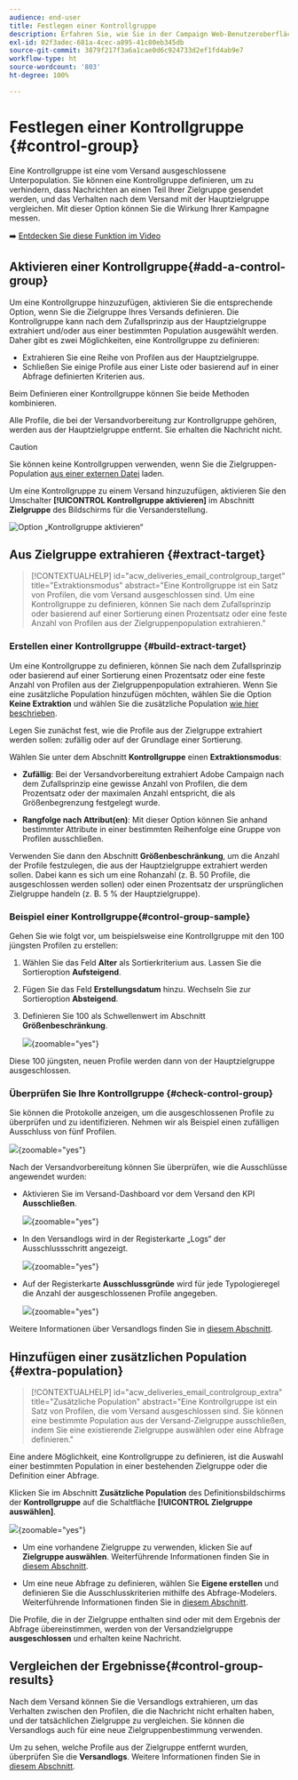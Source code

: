 ```yaml
---
audience: end-user
title: Festlegen einer Kontrollgruppe
description: Erfahren Sie, wie Sie in der Campaign Web-Benutzeroberfläche eine Kontrollgruppe für Ihre Nachrichten einrichten
exl-id: 02f3adec-681a-4cec-a895-41c80eb345db
source-git-commit: 3879f217f3a6a1cae0d6c924733d2ef1fd4ab9e7
workflow-type: ht
source-wordcount: '803'
ht-degree: 100%

---
```


# Festlegen einer Kontrollgruppe {#control-group}

Eine Kontrollgruppe ist eine vom Versand ausgeschlossene Unterpopulation. Sie können eine Kontrollgruppe definieren, um zu verhindern, dass Nachrichten an einen Teil Ihrer Zielgruppe gesendet werden, und das Verhalten nach dem Versand mit der Hauptzielgruppe vergleichen. Mit dieser Option können Sie die Wirkung Ihrer Kampagne messen.

➡️ [Entdecken Sie diese Funktion im Video](create-audience.md#video)

## Aktivieren einer Kontrollgruppe{#add-a-control-group}

Um eine Kontrollgruppe hinzuzufügen, aktivieren Sie die entsprechende Option, wenn Sie die Zielgruppe Ihres Versands definieren. Die Kontrollgruppe kann nach dem Zufallsprinzip aus der Hauptzielgruppe extrahiert und/oder aus einer bestimmten Population ausgewählt werden. Daher gibt es zwei Möglichkeiten, eine Kontrollgruppe zu definieren:

* Extrahieren Sie eine Reihe von Profilen aus der Hauptzielgruppe.
* Schließen Sie einige Profile aus einer Liste oder basierend auf in einer Abfrage definierten Kriterien aus.

Beim Definieren einer Kontrollgruppe können Sie beide Methoden kombinieren.

Alle Profile, die bei der Versandvorbereitung zur Kontrollgruppe gehören, werden aus der Hauptzielgruppe entfernt. Sie erhalten die Nachricht nicht.

>[!CAUTION]
>
>Sie können keine Kontrollgruppen verwenden, wenn Sie die Zielgruppen-Population [aus einer externen Datei](file-audience.md) laden.

Um eine Kontrollgruppe zu einem Versand hinzuzufügen, aktivieren Sie den Umschalter **[!UICONTROL Kontrollgruppe aktivieren]** im Abschnitt **Zielgruppe** des Bildschirms für die Versanderstellung.

![Option „Kontrollgruppe aktivieren“](assets/control-group1.png)


## Aus Zielgruppe extrahieren {#extract-target}

>[!CONTEXTUALHELP]
>id="acw_deliveries_email_controlgroup_target"
>title="Extraktionsmodus"
>abstract="Eine Kontrollgruppe ist ein Satz von Profilen, die vom Versand ausgeschlossen sind. Um eine Kontrollgruppe zu definieren, können Sie nach dem Zufallsprinzip oder basierend auf einer Sortierung einen Prozentsatz oder eine feste Anzahl von Profilen aus der Zielgruppenpopulation extrahieren."


### Erstellen einer Kontrollgruppe {#build-extract-target}

Um eine Kontrollgruppe zu definieren, können Sie nach dem Zufallsprinzip oder basierend auf einer Sortierung einen Prozentsatz oder eine feste Anzahl von Profilen aus der Zielgruppenpopulation extrahieren. Wenn Sie eine zusätzliche Population hinzufügen möchten, wählen Sie die Option **Keine Extraktion** und wählen Sie die zusätzliche Population [wie hier beschrieben](#extra-population).

Legen Sie zunächst fest, wie die Profile aus der Zielgruppe extrahiert werden sollen: zufällig oder auf der Grundlage einer Sortierung.

Wählen Sie unter dem Abschnitt **Kontrollgruppe** einen **Extraktionsmodus**:

* **Zufällig**: Bei der Versandvorbereitung extrahiert Adobe Campaign nach dem Zufallsprinzip eine gewisse Anzahl von Profilen, die dem Prozentsatz oder der maximalen Anzahl entspricht, die als Größenbegrenzung festgelegt wurde.

* **Rangfolge nach Attribut(en)**: Mit dieser Option können Sie anhand bestimmter Attribute in einer bestimmten Reihenfolge eine Gruppe von Profilen ausschließen.


Verwenden Sie dann den Abschnitt **Größenbeschränkung**, um die Anzahl der Profile festzulegen, die aus der Hauptzielgruppe extrahiert werden sollen. Dabei kann es sich um eine Rohanzahl (z. B. 50 Profile, die ausgeschlossen werden sollen) oder einen Prozentsatz der ursprünglichen Zielgruppe handeln (z. B. 5 % der Hauptzielgruppe).


### Beispiel einer Kontrollgruppe{#control-group-sample}

Gehen Sie wie folgt vor, um beispielsweise eine Kontrollgruppe mit den 100 jüngsten Profilen zu erstellen:

1. Wählen Sie das Feld **Alter** als Sortierkriterium aus. Lassen Sie die Sortieroption **Aufsteigend**.
1. Fügen Sie das Feld **Erstellungsdatum** hinzu. Wechseln Sie zur Sortieroption **Absteigend**.
1. Definieren Sie 100 als Schwellenwert im Abschnitt **Größenbeschränkung**.

   ![](assets/control-group2.png){zoomable=&quot;yes&quot;}

Diese 100 jüngsten, neuen Profile werden dann von der Hauptzielgruppe ausgeschlossen.

### Überprüfen Sie Ihre Kontrollgruppe {#check-control-group}

Sie können die Protokolle anzeigen, um die ausgeschlossenen Profile zu überprüfen und zu identifizieren. Nehmen wir als Beispiel einen zufälligen Ausschluss von fünf Profilen.

![](assets/control-group4.png){zoomable=&quot;yes&quot;}

Nach der Versandvorbereitung können Sie überprüfen, wie die Ausschlüsse angewendet wurden:

* Aktivieren Sie im Versand-Dashboard vor dem Versand den KPI **Ausschließen**.

  ![](assets/control-group5.png){zoomable=&quot;yes&quot;}

* In den Versandlogs wird in der Registerkarte „Logs“ der Ausschlussschritt angezeigt.

  ![](assets/control-group-sample-logs.png){zoomable=&quot;yes&quot;}
<!--

 * The **Exclusion logs** tab displays each profile and the related exclusion **Reason**.

    ![](assets/control-group6.png){zoomable="yes"}
-->

* Auf der Registerkarte **Ausschlussgründe** wird für jede Typologieregel die Anzahl der ausgeschlossenen Profile angegeben.

  ![](assets/control-group7.png){zoomable=&quot;yes&quot;}

Weitere Informationen über Versandlogs finden Sie in [diesem Abschnitt](../monitor/delivery-logs.md).

## Hinzufügen einer zusätzlichen Population {#extra-population}

>[!CONTEXTUALHELP]
>id="acw_deliveries_email_controlgroup_extra"
>title="Zusätzliche Population"
>abstract="Eine Kontrollgruppe ist ein Satz von Profilen, die vom Versand ausgeschlossen sind. Sie können eine bestimmte Population aus der Versand-Zielgruppe ausschließen, indem Sie eine existierende Zielgruppe auswählen oder eine Abfrage definieren."

Eine andere Möglichkeit, eine Kontrollgruppe zu definieren, ist die Auswahl einer bestimmten Population in einer bestehenden Zielgruppe oder die Definition einer Abfrage.

Klicken Sie im Abschnitt **Zusätzliche Population** des Definitionsbildschirms der **Kontrollgruppe** auf die Schaltfläche **[!UICONTROL Zielgruppe auswählen]**.

![](assets/control-group3.png){zoomable=&quot;yes&quot;}

* Um eine vorhandene Zielgruppe zu verwenden, klicken Sie auf **Zielgruppe auswählen**. Weiterführende Informationen finden Sie in [diesem Abschnitt](add-audience.md).

* Um eine neue Abfrage zu definieren, wählen Sie **Eigene erstellen** und definieren Sie die Ausschlusskriterien mithilfe des Abfrage-Modelers. Weiterführende Informationen finden Sie in [diesem Abschnitt](../query/query-modeler-overview.md).

Die Profile, die in der Zielgruppe enthalten sind oder mit dem Ergebnis der Abfrage übereinstimmen, werden von der Versandzielgruppe **ausgeschlossen** und erhalten keine Nachricht.

## Vergleichen der Ergebnisse{#control-group-results}

Nach dem Versand können Sie die Versandlogs extrahieren, um das Verhalten zwischen den Profilen, die die Nachricht nicht erhalten haben, und der tatsächlichen Zielgruppe zu vergleichen. Sie können die Versandlogs auch für eine neue Zielgruppenbestimmung verwenden.

Um zu sehen, welche Profile aus der Zielgruppe entfernt wurden, überprüfen Sie die **Versandlogs**. Weitere Informationen finden Sie in [diesem Abschnitt](#check-control-group).
